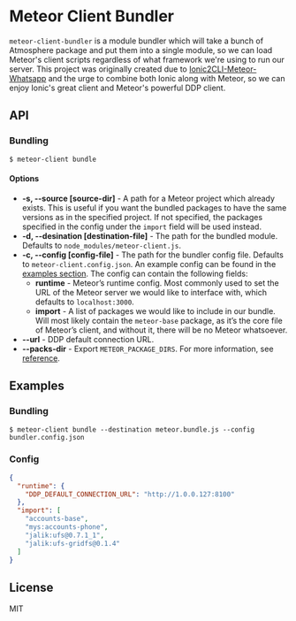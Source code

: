 # Meteor Client Bundler

`meteor-client-bundler` is a module bundler which will take a bunch of Atmosphere package and put them into a single module, so we can load Meteor's client scripts regardless of what framework we're using to run our server. This project was originally created due to [Ionic2CLI-Meteor-Whatsapp](https://github.com/Urigo/Ionic2CLI-Meteor-WhatsApp) and the urge to combine both Ionic along with Meteor, so we can enjoy Ionic's great client and Meteor's powerful DDP client.

## API

### Bundling

    $ meteor-client bundle

#### Options

- **-s, --source [source-dir]** - A path for a Meteor project which already exists. This is useful if you want the bundled packages to have the same versions as in the specified project. If not specified, the packages specified in the config under the `import` field will be used instead.
- **-d, --desination [destination-file]** - The path for the bundled module. Defaults to `node_modules/meteor-client.js`.
- **-c, --config [config-file]** - The path for the bundler config file. Defaults to `meteor-client.config.json`. An example config can be found in the [examples section](#examples). The config can contain the following fields:
  - **runtime** - Meteor’s runtime config. Most commonly used to set the URL of the Meteor server we would like to interface with, which defaults to `localhost:3000`.
  - **import** - A list of packages we would like to include in our bundle. Will most likely contain the `meteor-base` package, as it’s the core file of Meteor’s client, and without it, there will be no Meteor whatsoever.
- **--url** - DDP default connection URL.
- **--packs-dir** - Export `METEOR_PACKAGE_DIRS`. For more information, see [reference](https://docs.meteor.com/environment-variables.html#METEOR-PACKAGE-DIRS).

## Examples

### Bundling

    $ meteor-client bundle --destination meteor.bundle.js --config bundler.config.json

### Config

```json
{
  "runtime": {
    "DDP_DEFAULT_CONNECTION_URL": "http://1.0.0.127:8100"
  },
  "import": [
    "accounts-base",
    "mys:accounts-phone",
    "jalik:ufs@0.7.1_1",
    "jalik:ufs-gridfs@0.1.4"
  ]
}
```

## License

MIT